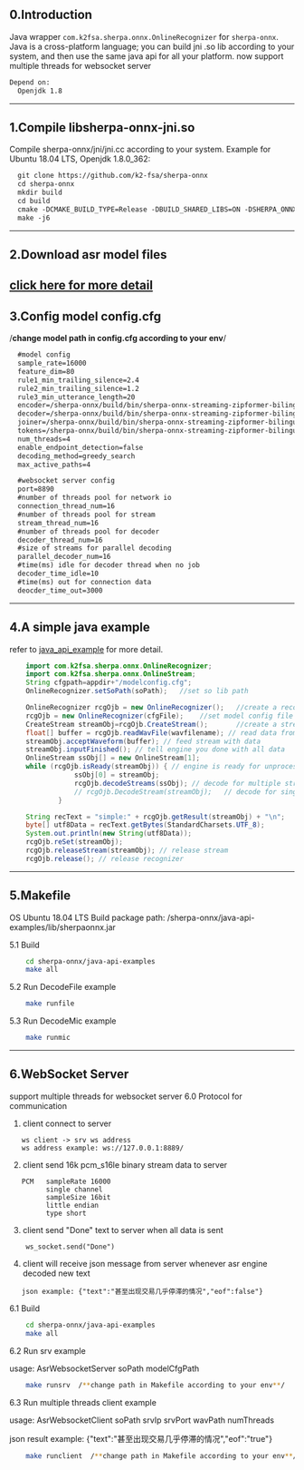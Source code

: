 0.Introduction
--------------

Java wrapper `com.k2fsa.sherpa.onnx.OnlineRecognizer` for `sherpa-onnx`. Java is a cross-platform language; you can build jni .so lib according to your system, and then use the same java api for all your platform.
now support multiple threads for websocket server

```xml
Depend on:
  Openjdk 1.8
```

---

1.Compile libsherpa-onnx-jni.so
-------------------------------

Compile sherpa-onnx/jni/jni.cc according to your system.
Example for Ubuntu 18.04 LTS, Openjdk 1.8.0_362:

```xml
  git clone https://github.com/k2-fsa/sherpa-onnx
  cd sherpa-onnx
  mkdir build
  cd build
  cmake -DCMAKE_BUILD_TYPE=Release -DBUILD_SHARED_LIBS=ON -DSHERPA_ONNX_ENABLE_JNI=ON ..
  make -j6
```

---

2.Download asr model files
--------------------------

[click here for more detail](https://k2-fsa.github.io/sherpa/onnx/pretrained_models/index.html)
--------------------------

3.Config model config.cfg
-------------------------
/**change model path in config.cfg according to your env**/
```xml
  #model config 
  sample_rate=16000 
  feature_dim=80
  rule1_min_trailing_silence=2.4
  rule2_min_trailing_silence=1.2
  rule3_min_utterance_length=20
  encoder=/sherpa-onnx/build/bin/sherpa-onnx-streaming-zipformer-bilingual-zh-en-2023-02-20/encoder-epoch-99-avg-1.onnx
  decoder=/sherpa-onnx/build/bin/sherpa-onnx-streaming-zipformer-bilingual-zh-en-2023-02-20/decoder-epoch-99-avg-1.onnx
  joiner=/sherpa-onnx/build/bin/sherpa-onnx-streaming-zipformer-bilingual-zh-en-2023-02-20/joiner-epoch-99-avg-1.onnx
  tokens=/sherpa-onnx/build/bin/sherpa-onnx-streaming-zipformer-bilingual-zh-en-2023-02-20/tokens.txt
  num_threads=4
  enable_endpoint_detection=false
  decoding_method=greedy_search
  max_active_paths=4

  #websocket server config
  port=8890
  #number of threads pool for network io
  connection_thread_num=16 
  #number of threads pool for stream
  stream_thread_num=16 
  #number of threads pool for decoder 
  decoder_thread_num=16 
  #size of streams for parallel decoding
  parallel_decoder_num=16
  #time(ms) idle for decoder thread when no job
  decoder_time_idle=10
  #time(ms) out for connection data
  deocder_time_out=3000
```

---

4.A simple java example
-----------------------

refer to [java_api_example](https://github.com/k2-fsa/sherpa-onnx/blob/master/java-api-examples/src/DecodeFile.java) for more detail.

```java
    import com.k2fsa.sherpa.onnx.OnlineRecognizer;
    import com.k2fsa.sherpa.onnx.OnlineStream;
    String cfgpath=appdir+"/modelconfig.cfg";
    OnlineRecognizer.setSoPath(soPath);   //set so lib path

    OnlineRecognizer rcgOjb = new OnlineRecognizer();   //create a recognizer
    rcgOjb = new OnlineRecognizer(cfgFile);    //set model config file 
    CreateStream streamObj=rcgOjb.CreateStream();       //create a stream for read wav data
    float[] buffer = rcgOjb.readWavFile(wavfilename); // read data from file
    streamObj.acceptWaveform(buffer); // feed stream with data
    streamObj.inputFinished(); // tell engine you done with all data
    OnlineStream ssObj[] = new OnlineStream[1];
    while (rcgOjb.isReady(streamObj)) { // engine is ready for unprocessed data
                ssObj[0] = streamObj;
                rcgOjb.decodeStreams(ssObj); // decode for multiple stream
                // rcgOjb.DecodeStream(streamObj);   // decode for single stream
            }

    String recText = "simple:" + rcgOjb.getResult(streamObj) + "\n";
    byte[] utf8Data = recText.getBytes(StandardCharsets.UTF_8);
    System.out.println(new String(utf8Data));
    rcgOjb.reSet(streamObj);
    rcgOjb.releaseStream(streamObj); // release stream
    rcgOjb.release(); // release recognizer
```

---

5.Makefile
----------

OS Ubuntu 18.04 LTS
Build package path: /sherpa-onnx/java-api-examples/lib/sherpaonnx.jar

5.1 Build

```bash
    cd sherpa-onnx/java-api-examples
    make all
```

5.2 Run DecodeFile example

```bash
    make runfile
```

5.3 Run DecodeMic example

```bash
    make runmic
```

---

6.WebSocket Server
----------

support multiple threads for websocket server
6.0 Protocol for communication
1) client connect to server
```shell
   ws client -> srv ws address
   ws address example: ws://127.0.0.1:8889/
```
2) client send 16k pcm_s16le binary stream data to server
```shell
   PCM   sampleRate 16000
         single channel
		 sampleSize 16bit
		 little endian
		 type short
```
3) client send "Done" text to server when all data is sent
```shell
	ws_socket.send("Done")
```
4) client will receive json message from server whenever asr engine decoded new text
```shell
   json example: {"text":"甚至出现交易几乎停滞的情况","eof":false"}
``` 
 

6.1 Build

```bash
    cd sherpa-onnx/java-api-examples
    make all
```

6.2 Run srv example

usage: AsrWebsocketServer soPath modelCfgPath

```bash
    make runsrv  /**change path in Makefile according to your env**/
```

6.3 Run multiple threads client example

usage: AsrWebsocketClient soPath srvIp srvPort wavPath numThreads

json result example: {"text":"甚至出现交易几乎停滞的情况","eof":"true"}

```bash
    make runclient  /**change path in Makefile according to your env**/
```

